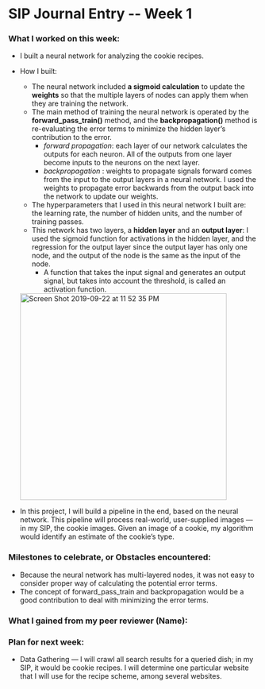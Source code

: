 # SIP Journal Entry  -- Week 1

### What I worked on this week:

- I built a neural network for analyzing the cookie recipes. 
- How I built: 
  - The neural network included **a sigmoid calculation** to update the **weights** so that the multiple layers of nodes can apply them when they are training the network. 
  - The main method of training the neural network is operated by the **forward_pass_train()** method, and the **backpropagation()** method is re-evaluating the error terms to minimize the hidden layer’s contribution to the error.
      - *forward propagation*: each layer of our network calculates the outputs for each neuron. All of the outputs from one layer become inputs to the neurons on the next layer. 
      - *backpropagation* : weights to propagate signals forward comes from the input to the output layers in a neural network. I used the weights to propagate error backwards from the output back into the network to update our weights. 
  -  The hyperparameters that I used in this neural network I built are: the learning rate, the number of hidden units, and the number of training passes.
  - This network has two layers, a **hidden layer** and an **output layer**: I used the sigmoid function for activations in the hidden layer, and the regression for the output layer since the output layer has only one node, and the output of the node is the same as the input of the node. 
      -  A function that takes the input signal and generates an output signal, but takes into account the threshold, is called an activation function. 
  
  <img width="416" alt="Screen Shot 2019-09-22 at 11 52 35 PM" src="https://user-images.githubusercontent.com/46575719/65401123-12186e00-dd94-11e9-9443-21fe45326a95.png">


- In this project, I will build a pipeline in the end, based on the neural network. This pipeline will process real-world, user-supplied images — in my SIP, the cookie images. Given an image of a cookie, my algorithm would identify an estimate of the cookie’s type.


### Milestones to celebrate, or Obstacles encountered:

- Because the neural network has multi-layered nodes, it was not easy to consider proper way of calculating the potential error terms. 
- The concept of forward_pass_train and backpropagation would be a good contribution to deal with minimizing the error terms. 


### What I gained from my peer reviewer (Name):



### Plan for next week:

- Data Gathering 
    — I will crawl all search results for a queried dish; in my SIP, it would be cookie recipes. I will determine one particular website that I will use for the recipe scheme, among several websites. 
